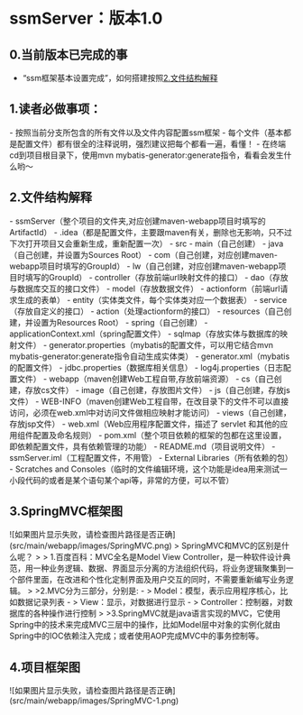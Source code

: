 <h1 >ssmServer：版本1.0</h1>

<h2 >0.当前版本已完成的事</h2>

- “ssm框架基本设置完成”，如何搭建按照[2.文件结构解释](#2)

<h2 >1.读者必做事项：</h2>
- 按照当前分支所包含的所有文件以及文件内容配置ssm框架
- 每个文件（基本都是配置文件）都有很全的注释说明，强烈建议把每个都看一遍，看懂！
- 在终端cd到项目根目录下，使用mvn mybatis-generator:generate指令，看看会发生什么哟～

<h2 id="2">2.文件结构解释</h2>
- ssmServer（整个项目的文件夹,对应创建maven-webapp项目时填写的ArtifactId）
    - .idea（都是配置文件，主要跟maven有关，删除也无影响，只不过下次打开项目又会重新生成，重新配置一次）
    - src
        - main（自己创建）
            - java（自己创建，并设置为Sources Root）
                - com（自己创建，对应创建maven-webapp项目时填写的GroupId）
                    - lw（自己创建，对应创建maven-webapp项目时填写的GroupId）
                        - controller（存放前端url映射文件的接口）
                        - dao（存放与数据库交互的接口文件）
                        - model（存放数据文件）
                            - actionform（前端url请求生成的表单）
                            - entity（实体类文件，每个实体类对应一个数据表）
                        - service（存放自定义的接口）
                            - action（处理actionform的接口）
            - resources（自己创建，并设置为Resources Root）
                - spring（自己创建）
                    - applicationContext.xml（spring配置文件）
                - sqlmap（存放实体与数据库的映射文件）
                - generator.properties（mybatis的配置文件，可以用它结合mvn mybatis-generator:generate指令自动生成实体类）
                - generator.xml（mybatis的配置文件）
                - jdbc.properties（数据库相关信息）
                - log4j.properties（日志配置文件）
            - webapp（maven创建Web工程自带,存放前端资源）
                - cs（自己创建，存放cs文件）
                - image（自己创建，存放图片文件）
                - js（自己创建，存放js文件）
                - WEB-INFO（maven创建Web工程自带，在改目录下的文件不可以直接访问，必须在web.xml中对访问文件做相应映射才能访问）
                    - views（自己创建，存放jsp文件）
                    - web.xml（Web应用程序配置文件，描述了 servlet 和其他的应用组件配置及命名规则） 
    - pom.xml（整个项目依赖的框架的包都在这里设置，即依赖配置文件，具有依赖管理的功能）
    - README.md（项目说明文件）
    - ssmServer.iml（工程配置文件，不用管）
- External Libraries（所有依赖的包）
- Scratches and Consoles（临时的文件编辑环境，这个功能是idea用来测试一小段代码的或者是某个语句某个api等，非常的方便，可以不管）

<h2>3.SpringMVC框架图</h2>
![如果图片显示失败，请检查图片路径是否正确](src/main/webapp/images/SpringMVC.png)
> SpringMVC和MVC的区别是什么呢？
>
> 1.百度百科：MVC全名是Model View Controller，是一种软件设计典范，用一种业务逻辑、数据、界面显示分离的方法组织代码，将业务逻辑聚集到一个部件里面，在改进和个性化定制界面及用户交互的同时，不需要重新编写业务逻辑。
> 
>2.MVC分为三部分，分别是:
- > Model：模型，表示应用程序核心，比如数据记录列表
- > View：显示，对数据进行显示
- > Controller：控制器，对数据库的各种操作进行控制
>
>3.SpringMVC就是java语言实现的MVC，它使用Spring中的技术来完成MVC三层中的操作，比如Model层中对象的实例化就由Spring中的IOC依赖注入完成；或者使用AOP完成MVC中的事务控制等。

<h2>4.项目框架图</h2>
![如果图片显示失败，请检查图片路径是否正确](src/main/webapp/images/SpringMVC-1.png)